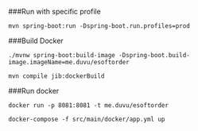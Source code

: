 ###Run with specific profile
```shell script
mvn spring-boot:run -Dspring-boot.run.profiles=prod
```

###Build Docker
```shell script
./mvnw spring-boot:build-image -Dspring-boot.build-image.imageName=me.duvu/esoftorder
```
```shell script
mvn compile jib:dockerBuild
```

###Run docker
```shell script
docker run -p 8081:8081 -t me.duvu/esoftorder
```

```shell script
docker-compose -f src/main/docker/app.yml up
```